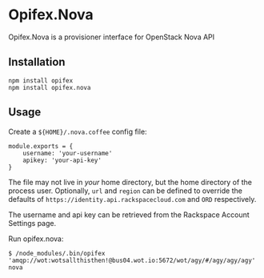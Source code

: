 Opifex.Nova
=============

Opifex.Nova is a provisioner interface for OpenStack Nova API

Installation
------------

	npm install opifex
	npm install opifex.nova

Usage
-----

Create a `${HOME}/.nova.coffee` config file:

	module.exports = {
		username: 'your-username'
		apikey: 'your-api-key'
	}

The file may not live in _your_ home directory, but the home directory of
the process user. Optionally, `url` and `region` can be defined to override
the defaults of `https://identity.api.rackspacecloud.com` and `ORD`
respectively.

The username and api key can be retrieved from the Rackspace Account Settings
page.

Run opifex.nova:

	$ /node_modules/.bin/opifex 'amqp://wot:wotsallthisthen!@bus04.wot.io:5672/wot/agy/#/agy/agy/agy' nova
